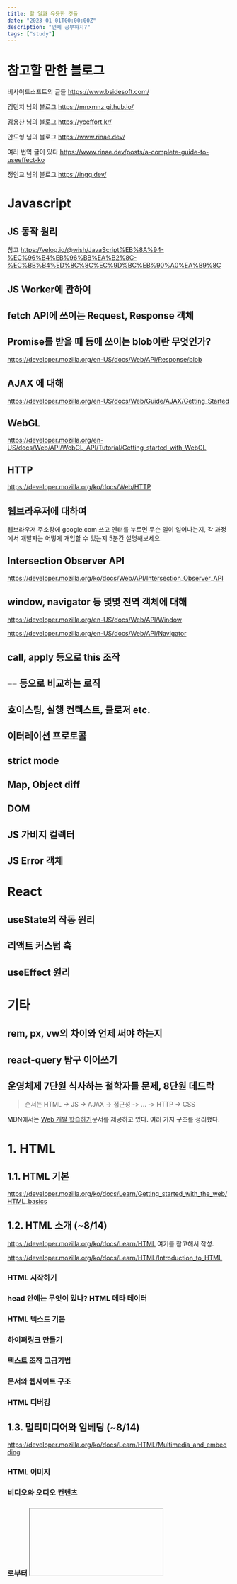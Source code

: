 ```yaml
---
title: 할 일과 유용한 것들
date: "2023-01-01T00:00:00Z"
description: "언제 공부하지?"
tags: ["study"]
---
```


# 참고할 만한 블로그

비사이드소프트의 글들 https://www.bsidesoft.com/

김민지 님의 블로그 https://mnxmnz.github.io/

김용찬 님의 블로그 https://yceffort.kr/

안도형 님의 블로그 https://www.rinae.dev/

여러 번역 글이 있다 https://www.rinae.dev/posts/a-complete-guide-to-useeffect-ko

정인교 님의 블로그 https://ingg.dev/

# Javascript

## JS 동작 원리 

참고 https://velog.io/@wish/JavaScript%EB%8A%94-%EC%96%B4%EB%96%BB%EA%B2%8C-%EC%BB%B4%ED%8C%8C%EC%9D%BC%EB%90%A0%EA%B9%8C

## JS Worker에 관하여

## fetch API에 쓰이는 Request, Response 객체

## Promise를 받을 때 등에 쓰이는 blob이란 무엇인가?

https://developer.mozilla.org/en-US/docs/Web/API/Response/blob

## AJAX 에 대해 

https://developer.mozilla.org/en-US/docs/Web/Guide/AJAX/Getting_Started

## WebGL

https://developer.mozilla.org/en-US/docs/Web/API/WebGL_API/Tutorial/Getting_started_with_WebGL

## HTTP

https://developer.mozilla.org/ko/docs/Web/HTTP

## 웹브라우저에 대하여

웹브라우저 주소창에 google.com 쓰고 엔터를 누르면 무슨 일이 일어나는지, 각 과정에서 개발자는 어떻게 개입할 수 있는지 5분간 설명해보세요.

## Intersection Observer API

https://developer.mozilla.org/ko/docs/Web/API/Intersection_Observer_API

## window, navigator 등 몇몇 전역 객체에 대해

https://developer.mozilla.org/en-US/docs/Web/API/Window

https://developer.mozilla.org/en-US/docs/Web/API/Navigator

## call, apply 등으로 this 조작

## `==` 등으로 비교하는 로직

## 호이스팅, 실행 컨텍스트, 클로저 etc.

## 이터레이션 프로토콜

## strict mode

## Map, Object diff

## DOM

## JS 가비지 컬렉터

## JS Error 객체

# React

## useState의 작동 원리

## 리액트 커스텀 훅

## useEffect 원리

# 기타

## rem, px, vw의 차이와 언제 써야 하는지

## react-query 탐구 이어쓰기

## 운영체제 7단원 식사하는 철학자들 문제, 8단원 데드락


> 순서는 HTML -> JS -> AJAX -> 접근성 -> ... -> HTTP -> CSS

MDN에서는 [Web 개발 학습하기](https://developer.mozilla.org/ko/docs/Learn)문서를 제공하고 있다. 여러 가지 구조를 정리했다.

# 1. HTML

## 1.1. HTML 기본

https://developer.mozilla.org/ko/docs/Learn/Getting_started_with_the_web/HTML_basics

## 1.2. HTML 소개 (~8/14)

https://developer.mozilla.org/ko/docs/Learn/HTML 여기를 참고해서 작성.

https://developer.mozilla.org/ko/docs/Learn/HTML/Introduction_to_HTML

### HTML 시작하기

### head 안에는 무엇이 있나? HTML 메타 데이터

### HTML 텍스트 기본

### 하이퍼링크 만들기

### 텍스트 조작 고급기법

### 문서와 웹사이트 구조

### HTML 디버깅

## 1.3. 멀티미디어와 임베딩 (~8/14)

https://developer.mozilla.org/ko/docs/Learn/HTML/Multimedia_and_embedding

### HTML 이미지

### 비디오와 오디오 컨텐츠

### <object> 로부터 <iframe>까지 — 기타 임베딩 기술

### Vector graphics 웹에 추가하기 (en-US)

### 반응형 이미지

## 1.4. HTML 테이블 (~8/14)

https://developer.mozilla.org/ko/docs/Learn/HTML/Tables

### HTML 테이블 기본

### HTML 테이블 고급 기능 및 접근성

---
현재 정주행은 여기 와 있다.
2023.07.31

## 1.5. HTML 폼 가이드 (~8/16)

https://developer.mozilla.org/en-US/docs/Learn/Forms

### 첫 HTML 폼

### HTML 폼 구조화

### Basic native form controls

### HTML5 input types

### Other form controls

### Styling web forms

### Advanced form styling

### UI pseudo-classes

### Client-side form validation

### Sending form data

### How to build custom form controls

### Sending forms through JavaScript

### CSS property compatibility table for form controls

## 1.6. 고급 주제 (~8/18)

https://developer.mozilla.org/ko/docs/Web/HTML 참고

### HTML 참고서

https://developer.mozilla.org/ko/docs/Web/HTML/Reference

### CORS 활성화 이미지

### CORS 설정 특성

### rel="preload"로 콘텐츠 미리 불러오기

## 1.7. 기타 (보류)

### 콘텐츠 카테고리

https://developer.mozilla.org/ko/docs/Web/HTML/Content_categories

다른 여러 주제들은 왼쪽 사이드바의 `안내서`참고

### 호환성 모드와 표준 모드

# 3. Javascript

https://developer.mozilla.org/ko/docs/Learn/JavaScript

## 3.1. Javascript 첫걸음(~8/20)

https://developer.mozilla.org/ko/docs/Learn/JavaScript/First_steps

### JavaScript가 뭔가요? 

### JavaScript에 발 담그기

### 뭐가 잘못됐을까요? JavaScript 문제 해결 

### 필요한 정보를 저장하기-변수 

### JavaScript의 기본적인 연산 - 숫자와 연산자 

### 문자열 다루기 — 문자열 

### 문자열 제대로 다루기

### 배열(Arrays)

### Silly story generator

## 3.2. Javascript 구성요소(~8/23)

https://developer.mozilla.org/ko/docs/Learn/JavaScript/Building_blocks

### 판단 내리기 - 조건문

### 반복문

### 함수 - 코드 재사용

### 함수 만들기

### 함수 반환값

### 이벤트 입문

## 3.3. Javascript 객체(~8/26)

https://developer.mozilla.org/ko/docs/Learn/JavaScript/Objects

### JavaScript 객체 기본

### Object prototypes

### Object-oriented programming

### Classes in JavaScript

### JSON으로 작업하기

### Object building practice

### Adding features to our bouncing balls demo

## 3.4. Javascript 비동기성(~8/29)

https://developer.mozilla.org/ko/docs/Learn/JavaScript/Asynchronous

### Introducing asynchronous JavaScript

### How to use promises

### Implementing a promise-based API

### Introducing asynchronous Workers

### Sequencing asynchronous operations

## 3.5. 클라이언트 사이드 Web API(~9/1)

https://developer.mozilla.org/ko/docs/Learn/JavaScript/Client-side_web_APIs

### Introduction to web APIs (en-US)

### Manipulating documents (en-US)

### Fetching data from the server (en-US)

### Third party APIs (en-US)

### Drawing graphics (en-US)

### Video and audio APIs (en-US)

### Client-side storage

## 3.6. Javascript 중고급 주제들(~9/4)

https://developer.mozilla.org/ko/docs/Web/JavaScript

https://developer.mozilla.org/ko/docs/Web/JavaScript#%EC%A4%91%EA%B8%89

물론 [참고서 섹션](https://developer.mozilla.org/ko/docs/Web/JavaScript#%EC%B0%B8%EA%B3%A0%EC%84%9C)에도 볼만한 게 많다.

### JavaScript 데이터 구조

### 동등성 비교 및 동일성

### 속성의 열거 가능성과 소유권

### 클로저

### 상속과 프로토타입 체인

### JavaScript 형식화 배열

### 메모리 관리

### Concurrency model and Event Loop

## 3.7. AJAX(~9/7)

https://developer.mozilla.org/en-US/docs/Web/Guide/AJAX

https://developer.mozilla.org/ko/docs/Web/Guide/AJAX

# 4. 접근성(~9/11)

https://developer.mozilla.org/ko/docs/Learn/Accessibility

## 4.1. 접근성 소개

### 접근성이란?

### HTML : 접근성의 좋은 기반

### CSS 와 JavaScript의 접근성 모범 사례 (en-US)

### WAI-ARIA 기초 (en-US)

### 멀티미디어 접근성 (en-US)

### 모바일 접근성

### 접근성 트러블슈팅

# 5. 웹 퍼포먼스(~9/15)

https://developer.mozilla.org/en-US/docs/Learn/Performance

## 5.1. 웹 퍼포먼스 소개

### The "why" of web performance

### What is web performance?

### How do users perceive performance?

### Measuring performance

### Multimedia: images

### Multimedia: video

### JavaScript performance optimization

### HTML performance optimization

### CSS performance optimization

### The business case for web performance

# 6. 도구와 테스팅

https://developer.mozilla.org/en-US/docs/Learn/Tools_and_testing

## 6.1. 클라이언트 사이드 웹 개발 도구(~9/20)

https://developer.mozilla.org/en-US/docs/Learn/Tools_and_testing/Understanding_client-side_tools

### Client-side tooling overview

### Command line crash course

### Package management basics

### Introducing a complete toolchain

### Deploying our app

## 6.2. 클라이언트 사이드 프레임워크 소개

https://developer.mozilla.org/en-US/docs/Learn/Tools_and_testing/Client-side_JavaScript_frameworks/Introduction

React, Ember, Vue, Svelte 등등. 생략

## 6.3. 크로스 브라우저 테스팅(~9/23)

https://developer.mozilla.org/en-US/docs/Learn/Tools_and_testing/Cross_browser_testing

### Introduction to cross browser testing

### Strategies for carrying out testing

### Handling common HTML and CSS problems

### Handling common JavaScript problems

### Handling common accessibility problems

### Introduction to automated testing

### Setting up your own test automation environment

# 7. 서버사이드 웹사이트 프로그래밍(~9/27)

https://developer.mozilla.org/en-US/docs/Learn/Server-side

## 7.1. 첫걸음

https://developer.mozilla.org/en-US/docs/Learn/Server-side/First_steps

### Introduction to the server side

### Client-Server overview

### Server-side web frameworks

### Website security

## 7.2. Django

생략

## 7.3. Express web framework

https://developer.mozilla.org/en-US/docs/Learn/Server-side/Express_Nodejs

# 8. 웹 보안

https://developer.mozilla.org/ko/docs/Web/Security

## 8.1. 콘텐츠 보안(~9/29)

### 콘텐츠 보안 정책(CSP)

## 8.2. 연결 보안(~10/3)

### 전송 계층 보안(TLS)

### HTTPS

### HTTP Strict-Transport-Security

### 인증서 투명성

### 혼합 콘텐츠

### 혼합 콘텐츠가 차단된 웹사이트를 고치는 방법 (en-US)

### 보안 컨텍스트

### 보안 컨텍스트로 제한된 기능

### Weak signature algorithms (en-US)

## 8.3. 데이터 보안(~10/6)

### HTTP 쿠키 사용

### 로컬 스토리지

## 8.4. 정보 유출(~10/9)

### 리퍼러 헤더 정책: 개인 정보 보호 및 보안 문제 (en-US)

### 자격 증명 없는 IFrame (en-US)

## 8.5. 무결성(~10/13)

### 동일 출처 정책

### 하위 리소스 무결성 (en-US)

### HTTP Access-Control-Allow-Origin

### HTTP X-Content-Type-Options (en-US)

## 8.6. 클릭재킹 보호(~10/15)

### HTTP X-Frame-Options

### CSP: frame-ancestors (en-US)

## 8.7. 사용자 정보 보안(~10/18)

### 안전하지 않은 비밀번호

### 개인 정보 및 :visited 선택자 (en-US)

# 9. HTTP

https://developer.mozilla.org/ko/docs/Web/HTTP

## 9.1. HTTP 기본(~10/21)

https://developer.mozilla.org/ko/docs/Web/HTTP/Basics_of_HTTP

### HTTP 개요

### HTTP의 진화

### HTTP 버전 협상

### HTTP 메시지

### 전형적인 HTTP 세션

### HTTP/1.x 연결관리

### 프로토콜 업그레이드 메커니즘

## 9.2. 리소스와 URIs(~10/24)

https://developer.mozilla.org/ko/docs/Web/HTTP/Basics_of_HTTP/Identifying_resources_on_the_Web

### 웹의 리소스 식별하기

### 데이터 URL

### MIME 타입 소개

### www와 non-www URL

## 9.3. HTTP 보안(~10/28)

### 콘텐츠 보안 정책(CSP)

### HTTP strict transport security

### Cookie security

### X-Content-Type-Options

### X-Frame-Options

### X-XSS-Protection

### HTTP Public Key Pinning

### Mozilla Observatory

사이트 보안 등을 체크할 수 있는 듯

https://observatory.mozilla.org/

## 9.4. 기타 이슈(~10/31)

### HTTP 접근제어(CORS)

### HTTP 인증

### HTTP 캐싱

### HTTP 압축

### HTTP 조건부 요청

### HTTP 컨텐츠 협상

### HTTP 쿠키

### HTTP range 요청

### HTTP 리다이렉트

### HTTP 명세

### Permissions policy

# 10. 프로그레시브 웹 앱

https://developer.mozilla.org/en-US/docs/Web/Progressive_web_apps


# CSS

웹 개발자 안내서의 CSS 부분 구조

https://developer.mozilla.org/ko/docs/Web/Guide

## 2.1. CSS 첫번째 단계

https://developer.mozilla.org/ko/docs/Learn/CSS 에서 발췌

https://developer.mozilla.org/ko/docs/Learn/CSS/First_steps

### CSS란 무엇인가?

### CSS 시작하기

### CSS 구조

### CSS 작동 방식

## 2.2. CSS 구성요소

https://developer.mozilla.org/ko/docs/Learn/CSS/Building_blocks

### CSS 선택자

### Type, class and ID selectors

### Attribute selectors

### Pseudo-classes and pseudo-elements

### combinators

### 계단식 및 상속

### cascade layers

### 박스 모델

### 배경 및 테두리

### 텍스트 표시 방향 제어하기

### 콘텐츠 오버플로우

### CSS 값과 단위

### CSS에서 항목 크기 조정

### 이미지, 미디어 및 양식 요소

### 표 스타일링

### CSS 디버깅

### CSS 구성

### 기본적인 CSS 이해

### 편지지 만들기

### A cool looking box

## 2.3. 텍스트 스타일링

https://developer.mozilla.org/ko/docs/Learn/CSS/Styling_text

### 기본적인 텍스트 및 글꼴 스타일

### 목록 스타일링

### 링크 스타일링

### 웹 글꼴

## 2.4. CSS 레이아웃

https://developer.mozilla.org/ko/docs/Learn/CSS/CSS_layout

### CSS 레이아웃 입문서

### 일반 대열(normal flow)

### Flexbox

### Grids

### Floats(부동체)

### Positioning

### Multiple-column Layout

### Responsive design

### 미디어 쿼리 안내서

### 레거시 레이아웃 메서드

### 이전 브라우저 지원

## 2.5. CSS 핵심 개념

https://developer.mozilla.org/ko/docs/Web/CSS 이곳의 `참고서`에서.

### 언어 구문과 형태

### 명시도

### 상속

### 종속

### CSS 값과 단위

### CSS 함수 표기법

### 박스 모델

### 여백 상쇄

### 컨테이닝 블록

### 쌓임 맥락, 블록 서식 맥락

### 초기값, 계산값, 사용값, 실제값

### CSS shortcut

### CSS flexbox

### CSS grid

### CSS 선택자

### 미디어쿼리

https://developer.mozilla.org/ko/docs/Web/CSS/CSS_media_queries

### CSS 애니메이션

https://developer.mozilla.org/ko/docs/Web/CSS/animation

https://developer.mozilla.org/ko/docs/Web/CSS/CSS_animations/Using_CSS_animations

## 2.6. CSS 고급

CSS 레이아웃에 관한 글 모음

https://developer.mozilla.org/en-US/docs/Web/Guide/CSS/CSS_Layout

# 개발자 가이드

모질라에선 수많은 가이드를 제공하고 있다.

https://developer.mozilla.org/en-US/docs/Web/Guide/Audio_and_video_delivery

# 11. 디자인 패턴

https://patterns-dev-kr.github.io/


# 기타

다양한 학습서와 교육 자료가 있는 학습서 https://developer.mozilla.org/ko/docs/Web/Tutorials

HTTP부터 합시다